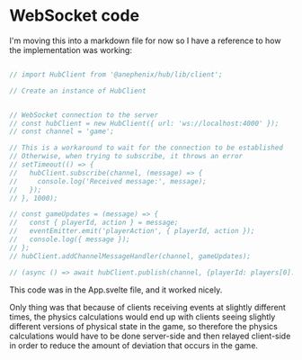 # WebSocket code

I'm moving this into a markdown file for now so I have a reference to how the implementation was working:

```typescript

// import HubClient from '@anephenix/hub/lib/client';

// Create an instance of HubClient


// WebSocket connection to the server
// const hubClient = new HubClient({ url: 'ws://localhost:4000' });
// const channel = 'game';

// This is a workaround to wait for the connection to be established
// Otherwise, when trying to subscribe, it throws an error
// setTimeout(() => {
//   hubClient.subscribe(channel, (message) => {
//     console.log('Received message:', message);
//   });
// }, 1000);

// const gameUpdates = (message) => {
//   const { playerId, action } = message;
//   eventEmitter.emit('playerAction', { playerId, action });
//   console.log({ message });
// };
// hubClient.addChannelMessageHandler(channel, gameUpdates);

// (async () => await hubClient.publish(channel, {playerId: players[0].id, action: 'moveForward' }))();
```

This code was in the App.svelte file, and it worked nicely.

Only thing was that because of clients receiving events at slightly different times, the physics calculations 
would end up with clients seeing slightly different versions of physical state in the game, so therefore the
physics calculations would have to be done server-side and then relayed client-side in order to reduce the 
amount of deviation that occurs in the game. 

